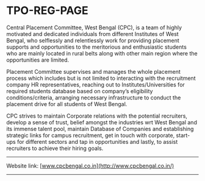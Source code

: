 TPO-REG-PAGE
======
Central Placement Committee, West Bengal (CPC), is a team of highly motivated and dedicated individuals from different Institutes of West Bengal, who selflessly and relentlessly work for providing placement supports and opportunities to the meritorious and enthusiastic students who are mainly located in rural belts along with other main region where the opportunities are limited.

Placement Committee supervises and manages the whole placement process which includes but is not limited to interacting with the recruitment company HR representatives, reaching out to Institutes/Universities for required students database based on company’s eligibility conditions/criteria, arranging necessary infrastructure to conduct the placement drive for all students of West Bengal.

CPC strives to maintain Corporate relations with the potential recruiters, develop a sense of trust, belief amongst the industries wrt West Bengal and its immense talent pool, maintain Database of Companies and establishing strategic links for campus recruitment, get in touch with corporate, start-ups for different sectors and tap in opportunities and lastly, to assist recruiters to achieve their hiring goals.

___
Website link: [www.cpcbengal.co.in](http://www.cpcbengal.co.in/)
___
